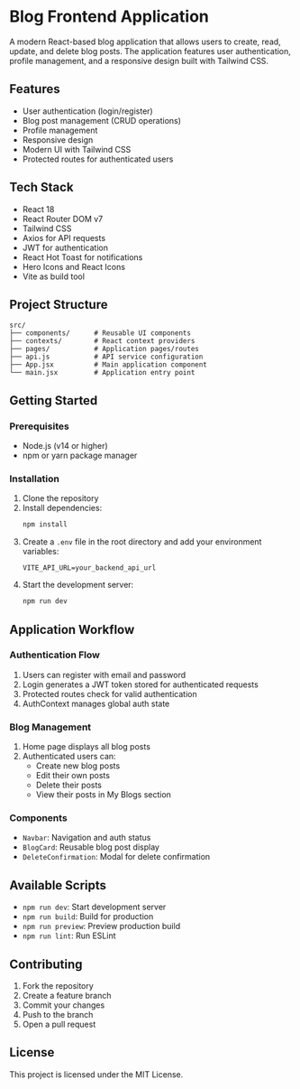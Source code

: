 # Blog Frontend Application

A modern React-based blog application that allows users to create, read, update, and delete blog posts. The application features user authentication, profile management, and a responsive design built with Tailwind CSS.

## Features

- User authentication (login/register)
- Blog post management (CRUD operations)
- Profile management
- Responsive design
- Modern UI with Tailwind CSS
- Protected routes for authenticated users

## Tech Stack

- React 18
- React Router DOM v7
- Tailwind CSS
- Axios for API requests
- JWT for authentication
- React Hot Toast for notifications
- Hero Icons and React Icons
- Vite as build tool

## Project Structure

```
src/
├── components/      # Reusable UI components
├── contexts/        # React context providers
├── pages/           # Application pages/routes
├── api.js           # API service configuration
├── App.jsx          # Main application component
└── main.jsx         # Application entry point
```

## Getting Started

### Prerequisites

- Node.js (v14 or higher)
- npm or yarn package manager

### Installation

1. Clone the repository
2. Install dependencies:
   ```bash
   npm install
   ```
3. Create a `.env` file in the root directory and add your environment variables:
   ```env
   VITE_API_URL=your_backend_api_url
   ```
4. Start the development server:
   ```bash
   npm run dev
   ```

## Application Workflow

### Authentication Flow

1. Users can register with email and password
2. Login generates a JWT token stored for authenticated requests
3. Protected routes check for valid authentication
4. AuthContext manages global auth state

### Blog Management

1. Home page displays all blog posts
2. Authenticated users can:
   - Create new blog posts
   - Edit their own posts
   - Delete their posts
   - View their posts in My Blogs section

### Components

- `Navbar`: Navigation and auth status
- `BlogCard`: Reusable blog post display
- `DeleteConfirmation`: Modal for delete confirmation

## Available Scripts

- `npm run dev`: Start development server
- `npm run build`: Build for production
- `npm run preview`: Preview production build
- `npm run lint`: Run ESLint

## Contributing

1. Fork the repository
2. Create a feature branch
3. Commit your changes
4. Push to the branch
5. Open a pull request

## License

This project is licensed under the MIT License.
